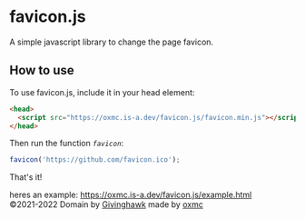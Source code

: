 # favicon.js
A simple javascript library to change the page favicon.

## How to use

To use favicon.js, include it in your head element:
```html
<head>
  <script src="https://oxmc.is-a.dev/favicon.js/favicon.min.js"></script>
</head>
```

Then run the function *`favicon`*:

```javascript
favicon('https://github.com/favicon.ico');
```

That's it!

heres an example: <a href="https://oxmc.is-a.dev/favicon.js/example.html">https://oxmc.is-a.dev/favicon.js/example.html</a>
<br>
©2021-2022 Domain by <a href="https://givinghawk.xyz">Givinghawk</a> made by <a href="https://oxmc.xyz">oxmc</a>
<meta name="twitter:card" content="summary">
<meta name="twitter:title" content="Favicon.JS">
<meta name="twitter:description" content="A simple javascript library to change the page favicon.">
<meta name="twitter:image" content="https://oxmc.xyz/assets/img/faviconjs-icon.png">
<meta property="og:type" content="website">
<meta property="og:title" content="Favicon.JS">
<meta property="og:url" content="https://oxmc.is-a.dev/favicon.js/">
<meta property="og:image" content="https://og-image.xyz/og/Favicon.JS/Change the favicon with JS/oxmc.is-a.dev/favicon.js{{s}}/https/menlo/shatteredfeelings/{{h}}fafafa/data.png">
<meta property="og:description" content="A simple javascript library to change the page favicon.">
<meta charset="utf-8">
<meta name="viewport" content="width=device-width, initial-scale=1">
<meta name="description" content="A simple javascript library to change the page favicon.">
<meta name="author" content="oxmc">
<meta name="copyright" content="©2021-2022 oxmc and Givinghawk">
<meta name="robots" content="index, follow">
